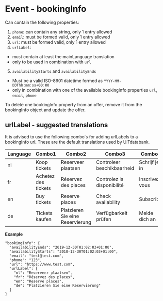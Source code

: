 ---
---

# Event - bookingInfo

Can contain the following properties:

1. `phone`: can contain any string, only 1 entry allowed
2. `email`: must be formed valid, only 1 entry allowed
3. `url`: must be formed valid, only 1 entry allowed
4. `urlLabel`:
  * must contain at least the mainLanguage translation
  * only to be used in combination with `url`
5. `availabilityStarts` and `availabilityEnds`
  * Must be a valid ISO-8601 datetime formed as `YYYY-MM-DDThh:mm:ss+00:00`
  * only in combination with one of the available bookingInfo properties `url`, `email`, `phone`

To delete one bookingInfo property from an offer, remove it from the bookingInfo object and update the offer.

## urlLabel - suggested translations
It is advised to use the following combo's for adding urlLabels to a bookingInfo url. These are the default translations used by UiTdatabank.

| Language | Combo1 | Combo2 | Combo3 | Combo4 |
| -- | -- | -- | -- | -- |
| nl | Koop tickets | Reserveer plaatsen | Controleer beschikbaarheid | Schrijf je in |
| fr | Achetez des tickets | Réservez des places | Controlez la disponibilité | Inscrivez-vous |
| en | Buy tickets | Reserve places | Check availability | Subscribe |
| de | Tickets kaufen | Platzieren Sie eine Reservierung | Verfügbarkeit prüfen | Melde dich an |

**Example**

```
"bookingInfo": {
  "availabilityEnds": "2019-12-30T01:02:03+01:00",
  "availabilityStarts": "2018-12-30T01:02:03+01:00",
  "email": "test@test.com",
  "phone": "123",
  "url": "https://www.test.com",
  "urlLabel": {
    "nl": "Reserveer plaatsen",
    "fr": "Réservez des places",
    "en": "Reserve places",
    "de": "Platzieren Sie eine Reservierung"
  }
}
```
